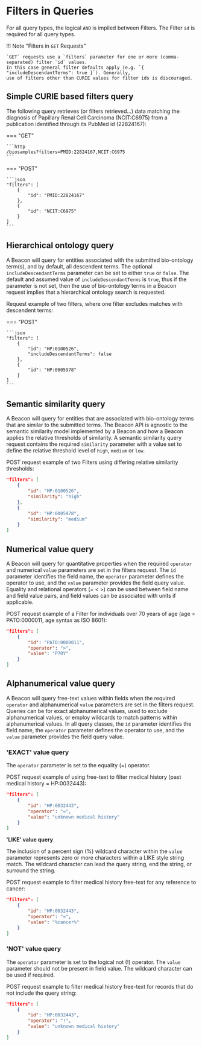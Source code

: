 # Filters in Queries

For all query types, the logical `AND` is implied between Filters. The Filter `id` is required for all query types.

!!! Note "Filters in `GET` Requests"

	`GET` requests use a `filters` parameter for one or more (comma-separated) filter `id` values.
	In this case general filter defaults apply (e.g. `{ "includeDescendantTerms": true }`). Generally,
	use of filters other than CURIE values for filter ids is discouraged.

## Simple CURIE based filters query

The following query retrieves (or filters retrieved...) data matching the diagnosis of
Papillary Renal Cell Carcinoma (NCIT:C6975) from a publication identified through its PubMed id (22824167):

=== "GET"

	```http
	/biosamples?filters=PMID:22824167,NCIT:C6975
	```

=== "POST"

	```json
	"filters": [
		{
			"id": "PMID:22824167"
		},
		{
			"id": "NCIT:C6975"
		}
	]
	```


## Hierarchical ontology query

A Beacon will query for entities associated with the submitted bio-ontology term(s), and by default, all descendent terms.
The optional `includeDescendantTerms` parameter can be set to either `true` or `false`. The default and assumed value
of `includeDescendantTerms` is `true`, thus if the parameter is not set, then the use of bio-ontology terms in a Beacon
request implies that a hierarchical ontology search is requested.

Request example of two filters, where one filter excludes matches with descendent terms:

=== "POST"

	```json
	"filters": [
		{
			"id": "HP:0100526",
			"includeDescendantTerms": false
		},
		{
			"id": "HP:0005978"
		}
	]
	```


## Semantic similarity query

A Beacon will query for entities that are associated with bio-ontology terms that are similar to the submitted terms.  The Beacon API is agnostic to the semantic similarity model implemented by a Beacon and how a Beacon applies the relative thresholds of similarity.  A semantic similarity query request contains the required `similarity` parameter with a value set to define the relative threshold level of `high`, `medium` or `low`.

POST request example of two Filters using differing relative similarity thresholds:

```json
"filters": [
	{
		"id": "HP:0100526",
		"similarity": "high"
	},
	{
		"id": "HP:0005978",
		"similarity": "medium"
	}
]
```

## Numerical value query

A Beacon will query for quantitative properties when the required `operator` and numerical `value` parameters are set in the filters request. 
The `id` parameter identifies the field name, the `operator` parameter defines the operator to use, and the `value` parameter provides the field query value. Equality and relational operators (= < >) can be used between field name and field value pairs, and field values can be associated with units if applicable.

POST request example of a Filter for individuals over 70 years of age (age = PATO:0000011, age syntax as ISO 8601):

```json
"filters": [
	{
		"id": "PATO:0000011",
		"operator": ">",
		"value": "P70Y"
	}
]
```

## Alphanumerical value query
 
A Beacon will query free-text values within fields when the required `operator` and alphanumerical `value` parameters are set in the filters request. Queries can be for exact alphanumerical values, used to exclude alphanumerical values, or employ wildcards to match patterns within alphanumerical values.  In all query classes, the `id` parameter identifies the field name, the `operator` parameter defines the operator to use, and the `value` parameter provides the field query value.

### 'EXACT' value query

The `operator` parameter is set to the equality (=) operator.

POST request example of using free-text to filter medical history (past medical history = HP:0032443):

```json
"filters": [
	{
		"id": "HP:0032443",
		"operator": "=",
		"value": "unknown medical history"
	}
]
```

**'LIKE' value query**

The inclusion of a percent sign (%) wildcard character within the `value` parameter represents zero or more characters within a LIKE style string match.  The wildcard character can lead the query string, end the string, or surround the string.

POST request example to filter medical history free-text for any reference to cancer:

```json
"filters": [
	{
		"id": "HP:0032443",
		"operator": "=",
		"value": "%cancer%"
	}
]
```

### 'NOT' value query

The `operator` parameter is set to the logical not (!) operator.  The `value` parameter should not be present in field value.  The wildcard character can be used if required.

POST request example to filter medical history free-text for records that do not include the query string:

```json
"filters": [
	{
		"id": "HP:0032443",
		"operator": "!",
		"value": "unknown medical history"
	}
]
```
